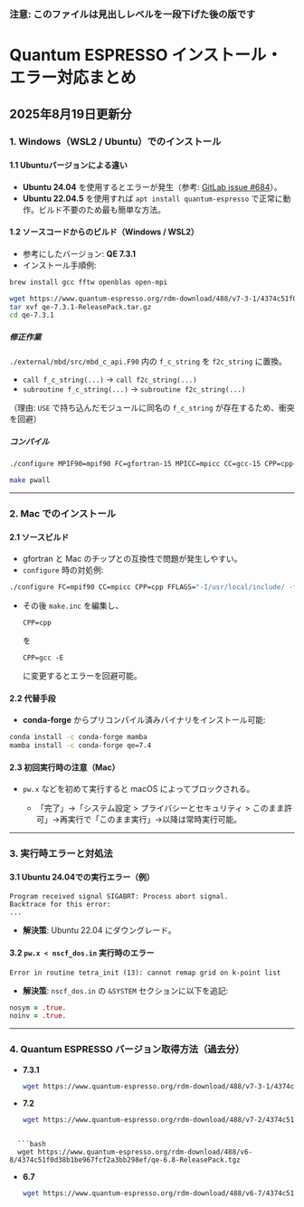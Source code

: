 ### 注意: このファイルは見出しレベルを一段下げた後の版です

# Quantum ESPRESSO インストール・エラー対応まとめ

## 2025年8月19日更新分

### 1. Windows（WSL2 / Ubuntu）でのインストール

#### 1.1 Ubuntuバージョンによる違い

* **Ubuntu 24.04** を使用するとエラーが発生（参考: [GitLab issue #684](https://gitlab.com/QEF/q-e/-/issues/684)）。
* **Ubuntu 22.04.5** を使用すれば `apt install quantum-espresso` で正常に動作。ビルド不要のため最も簡単な方法。

#### 1.2 ソースコードからのビルド（Windows / WSL2）

* 参考にしたバージョン: **QE 7.3.1**
* インストール手順例:

```bash
brew install gcc fftw openblas open-mpi

wget https://www.quantum-espresso.org/rdm-download/488/v7-3-1/4374c51f0d38b1be967fcf2a3bb298ef/qe-7.3.1-ReleasePack.tar.gz
tar xvf qe-7.3.1-ReleasePack.tar.gz
cd qe-7.3.1
```

##### 修正作業

`./external/mbd/src/mbd_c_api.F90` 内の `f_c_string` を `f2c_string` に置換。

* `call f_c_string(...)` → `call f2c_string(...)`
* `subroutine f_c_string(...)` → `subroutine f2c_string(...)`

（理由: `USE` で持ち込んだモジュールに同名の `f_c_string` が存在するため、衝突を回避）

##### コンパイル

```bash
./configure MPIF90=mpif90 FC=gfortran-15 MPICC=mpicc CC=gcc-15 CPP=cpp-15 FFLAGS="-I/usr/local/include/ -fallow-argument-mismatch"

make pwall
```

---

### 2. Mac でのインストール

#### 2.1 ソースビルド

* gfortran と Mac のチップとの互換性で問題が発生しやすい。
* `configure` 時の対処例:

```bash
./configure FC=mpif90 CC=mpicc CPP=cpp FFLAGS="-I/usr/local/include/ -fallow-argument-mismatch"
```

* その後 `make.inc` を編集し、

  ```text
  CPP=cpp
  ```

  を

  ```text
  CPP=gcc -E
  ```

  に変更するとエラーを回避可能。

#### 2.2 代替手段

* **conda-forge** からプリコンパイル済みバイナリをインストール可能:

```bash
conda install -c conda-forge mamba
mamba install -c conda-forge qe=7.4
```

#### 2.3 初回実行時の注意（Mac）

* `pw.x` などを初めて実行すると macOS によってブロックされる。

  * 「完了」→「システム設定 > プライバシーとセキュリティ > このまま許可」→再実行で「このまま実行」→以降は常時実行可能。

---

### 3. 実行時エラーと対処法

#### 3.1 Ubuntu 24.04での実行エラー（例）

```
Program received signal SIGABRT: Process abort signal.
Backtrace for this error:
...
```

* **解決策**: Ubuntu 22.04 にダウングレード。

#### 3.2 `pw.x < nscf_dos.in` 実行時のエラー

```
Error in routine tetra_init (13): cannot remap grid on k-point list
```

* **解決策**: `nscf_dos.in` の `&SYSTEM` セクションに以下を追記:

```fortran
nosym = .true.
noinv = .true.
```

---

### 4. Quantum ESPRESSO バージョン取得方法（過去分）

* **7.3.1**

  ```bash
  wget https://www.quantum-espresso.org/rdm-download/488/v7-3-1/4374c51f0d38b1be967fcf2a3bb298ef/qe-7.3.1-ReleasePack.tar.gz
  ```
* **7.2**

  ```bash
  wget https://www.quantum-espresso.org/rdm-download/488/v7-2/4374c51f0d38b1be967fcf2a3bb298ef/qe-7.2-ReleasePack.tar.gz
  ```
```

  ```bash
  wget https://www.quantum-espresso.org/rdm-download/488/v6-8/4374c51f0d38b1be967fcf2a3bb298ef/qe-6.8-ReleasePack.tgz
  ```
* **6.7**

  ```bash
  wget https://www.quantum-espresso.org/rdm-download/488/v6-7/4374c51f0d38b1be967fcf2a3bb298ef/qe-6.7-ReleasePack.tgz
  ```
